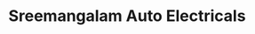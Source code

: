 ---
title: "Sreemangalam Auto Electricals"
url: /kottayam/sreemangalam-auto-electricals/
shop: electrical
---